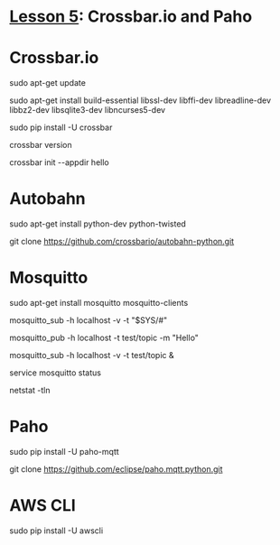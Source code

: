# <a href="https://goo.gl/shPybk">Lesson 5</a>: Crossbar.io and Paho

# Crossbar.io

sudo apt-get update

sudo apt-get install build-essential libssl-dev libffi-dev libreadline-dev libbz2-dev libsqlite3-dev libncurses5-dev

sudo pip install -U crossbar

crossbar version

crossbar init --appdir hello

# Autobahn

sudo apt-get install python-dev python-twisted

git clone https://github.com/crossbario/autobahn-python.git

# Mosquitto

sudo apt-get install mosquitto mosquitto-clients

mosquitto_sub -h localhost -v -t "\$SYS/#"

mosquitto_pub -h localhost -t test/topic -m "Hello"

mosquitto_sub -h localhost -v -t test/topic &

service mosquitto status

netstat -tln

# Paho

sudo pip install -U paho-mqtt

git clone https://github.com/eclipse/paho.mqtt.python.git

# AWS CLI

sudo pip install -U awscli
